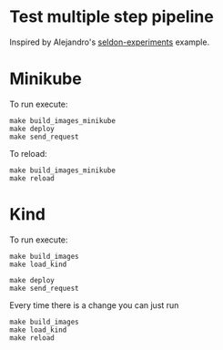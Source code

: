 # Test multiple step pipeline

Inspired by Alejandro's [seldon-experiments](https://github.com/axsaucedo/seldon_experiments/tree/master/test_metadata_tags) example.



# Minikube

To run execute:

    make build_images_minikube
    make deploy
    make send_request

To reload:

    make build_images_minikube
    make reload


# Kind

To run execute:

    make build_images
    make load_kind

    make deploy
    make send_request

Every time there is a change you can just run

    make build_images
    make load_kind
    make reload
